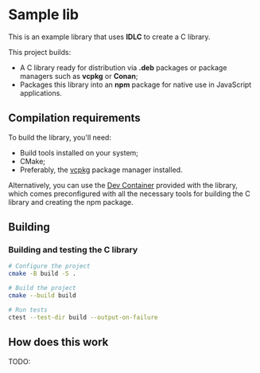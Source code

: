 # Sample lib

This is an example library that uses **IDLC** to create a C library.

This project builds:
- A C library ready for distribution via **.deb** packages or package managers such as **vcpkg** or **Conan**;
- Packages this library into an **npm** package for native use in JavaScript applications.

## Compilation requirements

To build the library, you'll need:
- Build tools installed on your system;
- CMake;
- Preferably, the [vcpkg](https://learn.microsoft.com/vcpkg/get_started/get-started) package manager installed.

Alternatively, you can use the [Dev Container](https://code.visualstudio.com/docs/devcontainers/containers) provided with the library, which comes preconfigured with all the necessary tools for building the C library and creating the npm package.

## Building 

### Building and testing the C library

```bash
# Configure the project
cmake -B build -S .

# Build the project
cmake --build build

# Run tests
ctest --test-dir build --output-on-failure
```

## How does this work

TODO:
